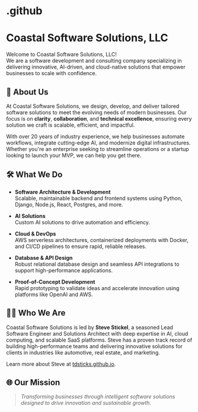 # .github

# Coastal Software Solutions, LLC

Welcome to Coastal Software Solutions, LLC!  
We are a software development and consulting company specializing in delivering innovative, AI-driven, and cloud-native solutions that empower businesses to scale with confidence.

## 🚀 About Us
At Coastal Software Solutions, we design, develop, and deliver tailored software solutions to meet the evolving needs of modern businesses. Our focus is on **clarity**, **collaboration**, and **technical excellence**, ensuring every solution we craft is scalable, efficient, and impactful.

With over 20 years of industry experience, we help businesses automate workflows, integrate cutting-edge AI, and modernize digital infrastructures. Whether you're an enterprise seeking to streamline operations or a startup looking to launch your MVP, we can help you get there.

## 🛠️ What We Do
- **Software Architecture & Development**  
  Scalable, maintainable backend and frontend systems using Python, Django, Node.js, React, Postgres, and more.

- **AI Solutions**  
  Custom AI solutions to drive automation and efficiency.

- **Cloud & DevOps**  
  AWS serverless architectures, containerized deployments with Docker, and CI/CD pipelines to ensure rapid, reliable releases.

- **Database & API Design**  
  Robust relational database design and seamless API integrations to support high-performance applications.

- **Proof-of-Concept Development**  
  Rapid prototyping to validate ideas and accelerate innovation using platforms like OpenAI and AWS.

## 👨‍💻 Who We Are
Coastal Software Solutions is led by **Steve Stickel**, a seasoned Lead Software Engineer and Solutions Architect with deep expertise in AI, cloud computing, and scalable SaaS platforms. Steve has a proven track record of building high-performance teams and delivering innovative solutions for clients in industries like automotive, real estate, and marketing.

Learn more about Steve at [tdsticks.github.io](https://tdsticks.github.io).

## 🌐 Our Mission
> *Transforming businesses through intelligent software solutions designed to drive innovation and sustainable growth.*

